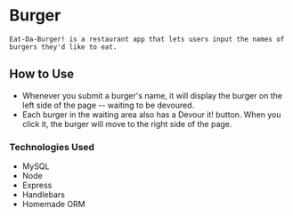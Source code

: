 # Burger
`Eat-Da-Burger! is a restaurant app that lets users input the names of burgers they'd like to eat.`

## How to Use
- Whenever you submit a burger's name, it will display the burger on the left side of the page -- waiting to be devoured.
- Each burger in the waiting area also has a Devour it! button. When you click it, the burger will move to the right side of the page.

### Technologies Used
- MySQL
- Node
- Express
- Handlebars
- Homemade ORM
